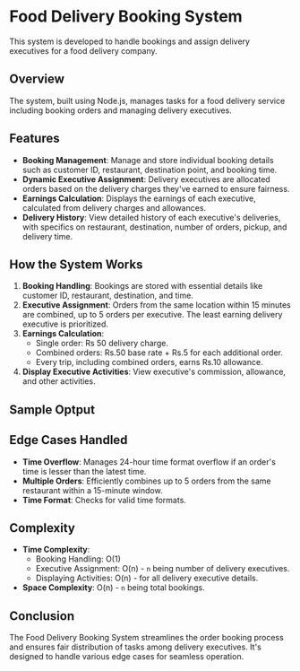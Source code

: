 # Food Delivery Booking System

This system is developed to handle bookings and assign delivery executives for a food delivery company. 

## Overview

The system, built using Node.js, manages tasks for a food delivery service including booking orders and managing delivery executives.

## Features

- **Booking Management**: Manage and store individual booking details such as customer ID, restaurant, destination point, and booking time.
- **Dynamic Executive Assignment**: Delivery executives are allocated orders based on the delivery charges they've earned to ensure fairness.
- **Earnings Calculation**: Displays the earnings of each executive, calculated from delivery charges and allowances.
- **Delivery History**: View detailed history of each executive's deliveries, with specifics on restaurant, destination, number of orders, pickup, and delivery time.

## How the System Works

1. **Booking Handling**: Bookings are stored with essential details like customer ID, restaurant, destination, and time.
2. **Executive Assignment**: Orders from the same location within 15 minutes are combined, up to 5 orders per executive. The least earning delivery executive is prioritized.
3. **Earnings Calculation**: 
   - Single order: Rs 50 delivery charge.
   - Combined orders: Rs.50 base rate + Rs.5 for each additional order.
   - Every trip, including combined orders, earns Rs.10 allowance.
4. **Display Executive Activities**: View executive's commission, allowance, and other activities.

## Sample Optput 



## Edge Cases Handled

- **Time Overflow**: Manages 24-hour time format overflow if an order's time is lesser than the latest time.
- **Multiple Orders**: Efficiently combines up to 5 orders from the same restaurant within a 15-minute window.
- **Time Format**: Checks for valid time formats.

## Complexity

- **Time Complexity**:
  - Booking Handling: O(1)
  - Executive Assignment: O(n) - `n` being number of delivery executives.
  - Displaying Activities: O(n) - for all delivery executive details.
- **Space Complexity**: O(n) - `n` being total bookings.

## Conclusion

The Food Delivery Booking System streamlines the order booking process and ensures fair distribution of tasks among delivery executives. It's designed to handle various edge cases for seamless operation.

